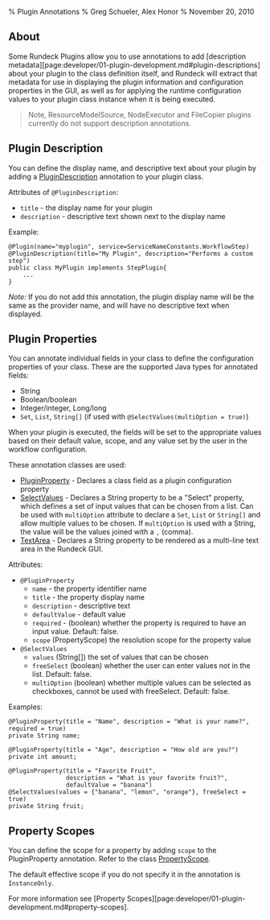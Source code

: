 % Plugin Annotations
% Greg Schueler, Alex Honor
% November 20, 2010

## About
Some Rundeck Plugins allow you to use annotations to add
[description metadata][page:developer/01-plugin-development.md#plugin-descriptions]
about your plugin to the class
definition itself, and Rundeck will extract that metadata for use in
displaying the plugin information and configuration properties in the GUI, as
well as for applying the runtime configuration values to your plugin class
instance when it is being executed.


>Note, ResourceModelSource, NodeExecutor and FileCopier plugins currently do not support description annotations.

## Plugin Description
You can define the display name, and descriptive text about your plugin by adding a
[PluginDescription](${javadocbase}/com/dtolabs/rundeck/plugins/descriptions/PluginDescription.html) annotation to your plugin class.

Attributes of `@PluginDescription`:

* `title` - the display name for your plugin
* `description` - descriptive text shown next to the display name

Example:

~~~~~~ {.java}
@Plugin(name="myplugin", service=ServiceNameConstants.WorkflowStep)
@PluginDescription(title="My Plugin", description="Performs a custom step")
public class MyPlugin implements StepPlugin{
    ...
}
~~~~~~~~

*Note:* If you do not add this annotation, the plugin display name will be the same as the provider name, and will have
no descriptive text when displayed.

## Plugin Properties

You can annotate individual fields in your class to define the configuration
properties of your class.  These are the supported Java types for annotated fields:

* String
* Boolean/boolean
* Integer/integer, Long/long
* `Set`, `List`, `String[]` (if used with `@SelectValues(multiOption = true)`)

When your plugin is executed, the fields will be set to the appropriate values
based on their default value, scope, and any value set by the user in the
workflow configuration.

These annotation classes are used:

* [PluginProperty](${javadocbase}/com/dtolabs/rundeck/plugins/descriptions/PluginProperty.html) - Declares a class field as a plugin configuration property
* [SelectValues](${javadocbase}/com/dtolabs/rundeck/plugins/descriptions/SelectValues.html) - Declares a String property to be a "Select" property, which defines a set of input values that can be chosen from a list. Can be used with `multiOption` attribute to declare a `Set`, `List` or `String[]` and allow multiple values to be chosen. If `multiOption` is used with a String, the value will be the values joined with a `,` (comma).
* [TextArea](${javadocbase}/com/dtolabs/rundeck/plugins/descriptions/TextArea.html) - Declares a String property to be rendered as a multi-line text area in the Rundeck GUI.

Attributes:

* `@PluginProperty`
    * `name` - the property identifier name
    * `title` - the property display name
    * `description` - descriptive text
    * `defaultValue` - default value
    * `required` - (boolean) whether the property is required to have an input value. Default: false.
    * `scope` (PropertyScope) the resolution scope for the property value
* `@SelectValues`
    * `values` (String[]) the set of values that can be chosen
    * `freeSelect` (boolean) whether the user can enter values not in the list. Default: false.
    * `multiOption` (boolean) whether multiple values can be selected as checkboxes, cannot be used with freeSelect. Default: false.

Examples:

~~~~~~ {.java}
@PluginProperty(title = "Name", description = "What is your name?", required = true)
private String name;

@PluginProperty(title = "Age", description = "How old are you?")
private int amount;

@PluginProperty(title = "Favorite Fruit",
                description = "What is your favorite fruit?",
                defaultValue = "banana")
@SelectValues(values = {"banana", "lemon", "orange"}, freeSelect = true)
private String fruit;
~~~~~~~~~~

## Property Scopes

You can define the scope for a property by adding `scope` to the PluginProperty annotation.  Refer to the class [PropertyScope](${javadocbase}/com/dtolabs/rundeck/core/plugins/configuration/PropertyScope.html).

The default effective scope if you do not specify it in the annotation is `InstanceOnly`.

For more information see [Property Scopes][page:developer/01-plugin-development.md#property-scopes].
